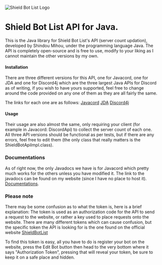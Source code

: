 ![Shield Bot List Logo](https://shieldbotlist.tk/assets/img/logo.png)
# Shield Bot List API for Java.
This is the Java library for Shield Bot List's API (server count updation), developed by Shindou Mihou, under the programming language Java.
The API is completely open-source and is free to use, modify to your liking as I cannot maintain the other versions by my own.

#### Installation
There are three different versions for this API, one for Javacord, one for JDA and one for Discord4j which are the three largest Java APIs for Discord as of writing, if you wish to have yours supported, feel free to change around the code provided on any one of them as they are all fairly the same.

The links for each one are as follows:
[Javacord](https://github.com/ShindouMihou/shieldbotlist-javacord)
[JDA](https://github.com/ShindouMihou/shieldbotlist-jda)
[Discord4j](https://github.com/ShindouMihou/shieldbotlist-discord4j)

#### Usage
Their usage are also almost the same, only requiring your client (for example in Javacord: DiscordApi) to collect the server count of each one.
All three API versions should be functional as per tests, but if there are any errors, feel free to edit them (the only class that really matters is the ShieldBotApiImpl.class).

### Documentations
As of right now, the only Javadocs we have is for Javacord which pretty much works for the others unless you have modified it.
The link to the javadocs can be found on my website (since I have no place to host it). [Documentations](https://docs.paradoxium.tk).

### Please note
There may be some confusion as to what the token is, here is a brief explanation:
The token is used as an authorization code for the API to send a request to the website, or rather a key used to place requests onto the website.
There are many different tokens which can cause confusion, but the specific token the API is looking for is the one found on the official website [ShieldBotList](https://shieldbotlist.tk)

To find this token is easy, all you have to do is register your bot on the website, press the Edit Bot button then head to the very bottom where it says "Authorization Token", pressing that will reveal your token, be sure to keep it on a safe place and hidden.
